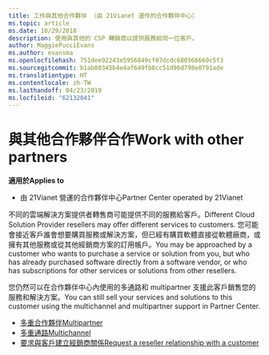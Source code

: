 ```yaml
---
title: 工作與其他合作夥伴 （由 21Vianet 運作的合作夥伴中心）
ms.topic: article
ms.date: 10/29/2018
description: 使用與其他的 CSP 轉銷商以提供服務給同一位客戶。
author: MaggiePucciEvans
ms.author: evansma
ms.openlocfilehash: 751dee92243e5956849cf07dcdc680566660c5f3
ms.sourcegitcommit: b1ab80345b4e4af649fb8cc51d96d798e0791ade
ms.translationtype: HT
ms.contentlocale: zh-TW
ms.lasthandoff: 04/23/2019
ms.locfileid: "62132041"
---
```

# <a name="work-with-other-partners"></a><span data-ttu-id="f6747-103">與其他合作夥伴合作</span><span class="sxs-lookup"><span data-stu-id="f6747-103">Work with other partners</span></span>

<span data-ttu-id="f6747-104">**適用於**</span><span class="sxs-lookup"><span data-stu-id="f6747-104">**Applies to**</span></span>

-   <span data-ttu-id="f6747-105">由 21Vianet 營運的合作夥伴中心</span><span class="sxs-lookup"><span data-stu-id="f6747-105">Partner Center operated by 21Vianet</span></span>


<span data-ttu-id="f6747-106">不同的雲端解決方案提供者轉售商可能提供不同的服務給客戶。</span><span class="sxs-lookup"><span data-stu-id="f6747-106">Different Cloud Solution Provider resellers may offer different services to customers.</span></span> <span data-ttu-id="f6747-107">您可能會接近客戶誰會想要購買服務或解決方案，但已經有購買軟體直接從軟體廠商，或擁有其他服務或從其他經銷商方案的訂用帳戶。</span><span class="sxs-lookup"><span data-stu-id="f6747-107">You may be approached by a customer who wants to purchase a service or solution from you, but who has already purchased software directly from a software vendor, or who has subscriptions for other services or solutions from other resellers.</span></span> 

<span data-ttu-id="f6747-108">您仍然可以在合作夥伴中心內使用的多通路和 multipartner 支援此客戶銷售您的服務和解決方案。</span><span class="sxs-lookup"><span data-stu-id="f6747-108">You can still sell your services and solutions to this customer using the multichannel and multipartner support in Partner Center.</span></span>

-   [<span data-ttu-id="f6747-109">多重合作夥伴</span><span class="sxs-lookup"><span data-stu-id="f6747-109">Multipartner</span></span>](multipartner.md)
-   [<span data-ttu-id="f6747-110">多重通路</span><span class="sxs-lookup"><span data-stu-id="f6747-110">Multichannel</span></span>](multichannel.md)
-   [<span data-ttu-id="f6747-111">要求與客戶建立經銷商關係</span><span class="sxs-lookup"><span data-stu-id="f6747-111">Request a reseller relationship with a customer</span></span>](request-a-relationship-with-a-customer.md)
